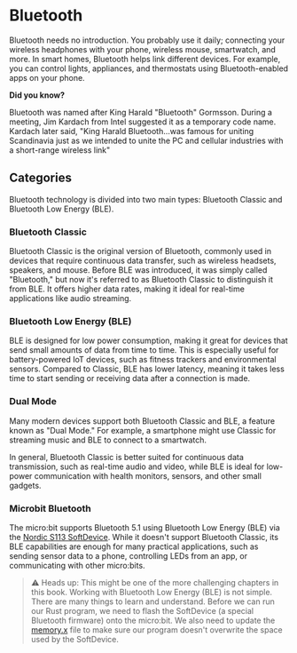 # Bluetooth

Bluetooth needs no introduction. You probably use it daily; connecting your wireless headphones with your phone, wireless mouse, smartwatch, and more. In smart homes, Bluetooth helps link different devices. For example, you can control lights, appliances, and thermostats using Bluetooth-enabled apps on your phone.

<div class="alert-box alert-box-info">
    <span class="icon"><i class="fa fa-info"></i></span>
    <div class="alert-content">
        <b class="alert-title">Did you know?</b>
            <p>Bluetooth was named after King Harald "Bluetooth" Gormsson. During a meeting, Jim Kardach from Intel suggested it as a temporary code name. Kardach later said, "King Harald Bluetooth…was famous for uniting Scandinavia just as we intended to unite the PC and cellular industries with a short-range wireless link"</p>
    </div>
</div>


## Categories

Bluetooth technology is divided into two main types: Bluetooth Classic and Bluetooth Low Energy (BLE).

### Bluetooth Classic
Bluetooth Classic is the original version of Bluetooth, commonly used in devices that require continuous data transfer, such as wireless headsets, speakers, and mouse. Before BLE was introduced, it was simply called "Bluetooth," but now it's referred to as Bluetooth Classic to distinguish it from BLE. It offers higher data rates, making it ideal for real-time applications like audio streaming.

### Bluetooth Low Energy (BLE)
BLE is designed for low power consumption, making it great for devices that send small amounts of data from time to time. This is especially useful for battery-powered IoT devices, such as fitness trackers and environmental sensors. Compared to Classic, BLE has lower latency, meaning it takes less time to start sending or receiving data after a connection is made.

### Dual Mode
Many modern devices support both Bluetooth Classic and BLE, a feature known as "Dual Mode." For example, a smartphone might use Classic for streaming music and BLE to connect to a smartwatch.

In general, Bluetooth Classic is better suited for continuous data transmission, such as real-time audio and video, while BLE is ideal for low-power communication with health monitors, sensors, and other small gadgets.

### Microbit Bluetooth

The micro:bit supports Bluetooth 5.1 using Bluetooth Low Energy (BLE) via the [Nordic S113 SoftDevice](https://www.nordicsemi.com/Products/Development-software/s113). While it doesn't support Bluetooth Classic, its BLE capabilities are enough for many practical applications, such as sending sensor data to a phone, controlling LEDs from an app, or communicating with other micro:bits.

> ⚠️ Heads up: This might be one of the more challenging chapters in this book. Working with Bluetooth Low Energy (BLE) is not simple. There are many things to learn and understand. Before we can run our Rust program, we need to flash the SoftDevice (a special Bluetooth firmware) onto the micro:bit. We also need to update the [memory.x](/intro-walkthrough/are-we-there-yet.html#memoryx) file to make sure our program doesn't overwrite the space used by the SoftDevice.

